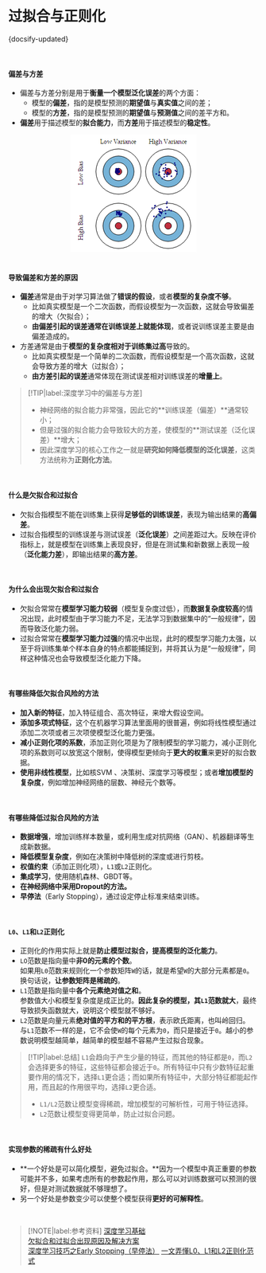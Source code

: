 # 过拟合与正则化

{docsify-updated}

</br>

#### 偏差与方差

- 偏差与方差分别是用于**衡量一个模型泛化误差**的两个方面：
  - 模型的**偏差**，指的是模型预测的**期望值**与**真实值**之间的差；
  - 模型的**方差**，指的是模型预测的**期望值**与**预测值**之间的差平方和。
- **偏差**用于描述模型的**拟合能力**，而**方差**用于描述模型的**稳定性**。

<div align=center><img src="img/偏差和方差.png"/></div>

</br>

#### 导致偏差和方差的原因

- **偏差**通常是由于对学习算法做了**错误的假设**，或者**模型的复杂度不够**。
  - 比如真实模型是一个二次函数，而假设模型为一次函数，这就会导致偏差的增大（欠拟合）；
  - **由偏差引起的误差通常在训练误差上就能体现**，或者说训练误差主要是由偏差造成的。
- 方差通常是由于**模型的复杂度相对于训练集过高**导致的。
  - 比如真实模型是一个简单的二次函数，而假设模型是一个高次函数，这就会导致方差的增大（过拟合）；
  - **由方差引起的误差**通常体现在测试误差相对训练误差的**增量上**。

> [!TIP|label:深度学习中的偏差与方差]
> - 神经网络的拟合能力非常强，因此它的**训练误差（偏差）**通常较小；
> - 但是过强的拟合能力会导致较大的方差，使模型的**测试误差（泛化误差）**增大；
> - 因此深度学习的核心工作之一就是**研究如何降低模型的泛化误差**，这类方法统称为**正则化方法**。

</br>

#### 什么是欠拟合和过拟合

- 欠拟合指模型不能在训练集上获得**足够低的训练误差**，表现为输出结果的**高偏差**。
- 过拟合指模型的训练误差与测试误差（**泛化误差**）之间差距过大。反映在评价指标上，就是模型在训练集上表现良好，但是在测试集和新数据上表现一般（**泛化能力差**），即输出结果的**高方差**。

</br>

#### 为什么会出现欠拟合和过拟合

- 欠拟合常常在**模型学习能力较弱**（模型复杂度过低），而**数据复杂度较高**的情况出现，此时模型由于学习能力不足，无法学习到数据集中的“一般规律”，因而导致泛化能力弱。
- 过拟合常常在**模型学习能力过强**的情况中出现，此时的模型学习能力太强，以至于将训练集单个样本自身的特点都能捕捉到，并将其认为是“一般规律”，同样这种情况也会导致模型泛化能力下降。

</br>

#### 有哪些降低欠拟合风险的方法
- **加入新的特征**，加入特征组合、高次特征，来增大假设空间。
- **添加多项式特征**，这个在机器学习算法里面用的很普遍，例如将线性模型通过添加二次项或者三次项使模型泛化能力更强。
- **减小正则化项的系数**，添加正则化项是为了限制模型的学习能力，减小正则化项的系数则可以放宽这个限制，使得模型更倾向于**更大的权重**来更好的拟合数据。
- **使用非线性模型**，比如核SVM 、决策树、深度学习等模型；或者**增加模型的复杂度**，例如增加神经网络的层数、神经元个数等。

</br>

#### 有哪些降低过拟合风险的方法
- **数据增强**，增加训练样本数量，或利用生成对抗网络（GAN）、机器翻译等生成新数据。
- **降低模型复杂度**，例如在决策树中降低树的深度或进行剪枝。
- **权值约束**（添加正则化项），`L1`或`L2`正则化。</br>
- **集成学习**，使用随机森林、GBDT等。
- **在神经网络中采用Dropout的方法。**
- **早停法**（Early Stopping），通过设定停止标准来结束训练。

</br>

#### `L0`、`L1`和`L2`正则化

- 正则化的作用实际上就是**防止模型过拟合，提高模型的泛化能力**。
- `LO`范数是指向量中**非0的元素的个数**。</br>
  如果用`L0`范数来规则化一个参数矩阵`W`的话，就是希望`W`的大部分元素都是`0`。换句话说，**让参数矩阵是稀疏的**。
- `L1`范数是指向量中**各个元素绝对值之和**。</br>
  参数值大小和模型复杂度是成正比的。**因此复杂的模型，其`L1`范数就大**，最终导致损失函数就大，说明这个模型就不够好。
- `L2`范数是向量元素**绝对值的平方和的平方根**，表示欧氏距离，也叫岭回归。</br>
  与`L1`范数不一样的是，它不会使`W`的每个元素为`0`，而只是接近于`0`。越小的参数说明模型越简单，越简单的模型越不容易产生过拟合现象。

> [!TIP|label:总结]
> `L1`会趋向于产生少量的特征，而其他的特征都是`0`，而`L2`会选择更多的特征，这些特征都会接近于`0`。所有特征中只有少数特征起重要作用的情况下，选择`L1`更合适；而如果所有特征中，大部分特征都能起作用，而且起的作用很平均，选择`L2`更合适。
> - `L1/L2`范数让模型变得稀疏，增加模型的可解析性，可用于特征选择。
> - `L2`范数让模型变得更简单，防止过拟合问题。

</br>

#### 实现参数的稀疏有什么好处

- **一个好处是可以简化模型，避免过拟合。**因为一个模型中真正重要的参数可能并不多，如果考虑所有的参数起作用，那么可以对训练数据可以预测的很好，但是对测试数据就不够理想了。
- 另一个好处是参数变少可以使整个模型获得**更好的可解释性**。

</br>

> [!NOTE|label:参考资料]
> [深度学习基础](https://github.com/imhuay/Algorithm_Interview_Notes-Chinese/blob/master/A-%E6%B7%B1%E5%BA%A6%E5%AD%A6%E4%B9%A0/A-%E6%B7%B1%E5%BA%A6%E5%AD%A6%E4%B9%A0%E5%9F%BA%E7%A1%80.md)</br>
> [欠拟合和过拟合出现原因及解决方案](https://www.cnblogs.com/zhhfan/p/10476761.html)</br>
> [深度学习技巧之Early Stopping（早停法）](https://www.datalearner.com/blog/1051537860479157)
> [一文弄懂L0、L1和L2正则化范式](https://blog.csdn.net/oTengYue/article/details/89644170)
